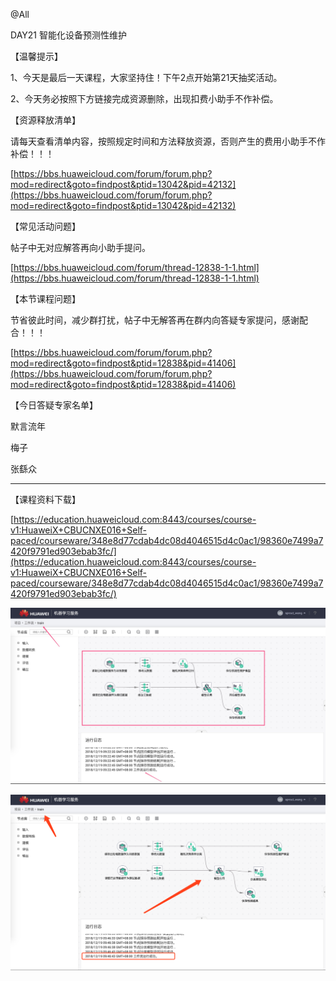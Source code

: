 @All

DAY21 智能化设备预测性维护

【温馨提示】

1、今天是最后一天课程，大家坚持住！下午2点开始第21天抽奖活动。

2、今天务必按照下方链接完成资源删除，出现扣费小助手不作补偿。

【资源释放清单】

请每天查看清单内容，按照规定时间和方法释放资源，否则产生的费用小助手不作补偿！！！

[https://bbs.huaweicloud.com/forum/forum.php?mod=redirect&goto=findpost&ptid=13042&pid=42132](https://bbs.huaweicloud.com/forum/forum.php?mod=redirect&goto=findpost&ptid=13042&pid=42132)

【常见活动问题】

帖子中无对应解答再向小助手提问。

[https://bbs.huaweicloud.com/forum/thread-12838-1-1.html](https://bbs.huaweicloud.com/forum/thread-12838-1-1.html)

【本节课程问题】

节省彼此时间，减少群打扰，帖子中无解答再在群内向答疑专家提问，感谢配合！！！

[https://bbs.huaweicloud.com/forum/forum.php?mod=redirect&goto=findpost&ptid=12838&pid=41406](https://bbs.huaweicloud.com/forum/forum.php?mod=redirect&goto=findpost&ptid=12838&pid=41406)

【今日答疑专家名单】

默言流年

梅子

张繇众

------------------

【课程资料下载】

[https://education.huaweicloud.com:8443/courses/course-v1:HuaweiX+CBUCNXE016+Self-paced/courseware/348e8d77cdab4dc08d4046515d4c0ac1/98360e7499a7420f9791ed903ebab3fc/](https://education.huaweicloud.com:8443/courses/course-v1:HuaweiX+CBUCNXE016+Self-paced/courseware/348e8d77cdab4dc08d4046515d4c0ac1/98360e7499a7420f9791ed903ebab3fc/)

![](https://raw.githubusercontent.com/latermonk/BIGDATA_21DAY/master/DAY21/PNG/dAY2101.jpg)

![](https://raw.githubusercontent.com/latermonk/BIGDATA_21DAY/master/DAY21/PNG/dAY2102.png)
